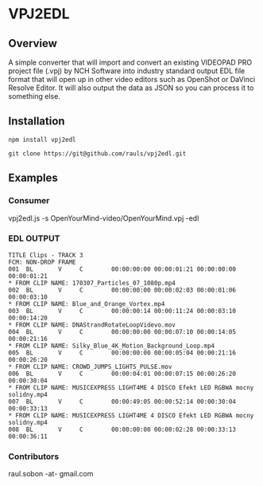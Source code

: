 VPJ2EDL
========

## Overview

A simple converter that will import and convert an existing VIDEOPAD PRO
project file (.vpj) by NCH Software into industry standard output EDL file
format that will open up in other video editors such as OpenShot or
DaVinci Resolve Editor. It will also output the data as JSON so you can 
process it to something else.

## Installation

`npm install vpj2edl`

`git clone https://git@github.com/rauls/vpj2edl.git`

## Examples

### Consumer

vpj2edl.js -s OpenYourMind-video/OpenYourMind.vpj -edl

### EDL OUTPUT
```
TITLE Clips - TRACK 3
FCM: NON-DROP FRAME
001  BL       V     C        00:00:00:00 00:00:01:21 00:00:00:00 00:00:01:21
* FROM CLIP NAME: 170307_Particles_07_1080p.mp4
002  BL       V     C        00:00:00:00 00:00:02:03 00:00:01:06 00:00:03:10
* FROM CLIP NAME: Blue_and_Orange_Vortex.mp4
003  BL       V     C        00:00:00:14 00:00:11:24 00:00:03:10 00:00:14:20
* FROM CLIP NAME: DNAStrandRotateLoopVidevo.mov
004  BL       V     C        00:00:00:00 00:00:07:10 00:00:14:05 00:00:21:16
* FROM CLIP NAME: Silky_Blue_4K_Motion_Background_Loop.mp4
005  BL       V     C        00:00:00:00 00:00:05:04 00:00:21:16 00:00:26:20
* FROM CLIP NAME: CROWD_JUMPS_LIGHTS_PULSE.mov
006  BL       V     C        00:00:04:01 00:00:07:15 00:00:26:20 00:00:30:04
* FROM CLIP NAME: MUSICEXPRESS LIGHT4ME 4 DISCO Efekt LED RGBWA mocny solidny.mp4
007  BL       V     C        00:00:49:05 00:00:52:14 00:00:30:04 00:00:33:13
* FROM CLIP NAME: MUSICEXPRESS LIGHT4ME 4 DISCO Efekt LED RGBWA mocny solidny.mp4
008  BL       V     C        00:00:00:00 00:00:02:28 00:00:33:13 00:00:36:11
```

### Contributors

raul.sobon -at- gmail.com

